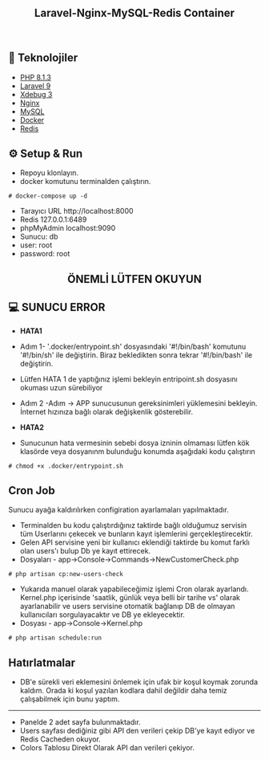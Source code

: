 <h2 align="center">
  Laravel-Nginx-MySQL-Redis Container
</h2>
<br>

## 🚀 Teknolojiler

- [PHP 8.1.3](https://php.net)
- [Laravel 9](https://php.net)
- [Xdebug 3](https://xdebug.org/)
- [Nginx](https://nginx.com/)
- [MySQL](https://mysql.com)
- [Docker](https://docker.com)
- [Redis](https://redis.io/)

## ⚙️ Setup & Run
- Repoyu klonlayın.
- docker komutunu terminalden çalıştırın.
```
# docker-compose up -d
```  
- Tarayıcı URL http://localhost:8000
- Redis 127.0.0.1:6489
- phpMyAdmin localhost:9090
- Sunucu: db
- user: root
- password: root

<h2 align="center">
  ÖNEMLİ LÜTFEN OKUYUN
</h2>

## 💻 SUNUCU ERROR
- **HATA1**
- Adım 1- '.docker/entrypoint.sh' dosyasındaki '#!/bin/bash' komutunu '#!/bin/sh' ile değiştirin. Biraz bekledikten sonra tekrar '#!/bin/bash' ile değiştirin.
- Lütfen HATA 1 de yaptığınız işlemi bekleyin entripoint.sh dosyasını okuması uzun sürebiliyor
- Adım 2 -Adım -> APP sunucusunun gereksinimleri yüklemesini bekleyin. İnternet hızınıza bağlı olarak değişkenlik gösterebilir.

- **HATA2**
- Sunucunun hata vermesinin sebebi dosya izninin olmaması lütfen kök klasörde veya dosyanınm bulunduğu konumda aşağıdaki kodu çalıştırın
```
# chmod +x .docker/entrypoint.sh
```  



## Cron Job  
Sunucu ayağa kaldırılırken configiration ayarlamaları yapılmaktadır.

- Terminalden bu kodu çalıştırdığınız taktirde bağlı olduğumuz servisin tüm Userlarını çekecek ve bunların kayıt işlemlerini
gerçekleştirecektir.
- Gelen API servisine yeni bir kullanıcı eklendiği taktirde bu komut farklı olan users'ı bulup Db ye kayıt ettirecek.
- Dosyaları - app->Console->Commands->NewCustomerCheck.php
```
# php artisan cp:new-users-check
```  

- Yukarıda manuel olarak yapabileceğimiz işlemi Cron olarak ayarlandı. Kernel.php içerisinde 'saatlik, günlük veya belli bir tarihe vs'
olarak ayarlanabilir ve users servisine otomatik bağlanıp DB de olmayan kullanıcıları sorgulayacaktır ve DB ye ekleyecektir.
- Dosyası - app->Console->Kernel.php
```
# php artisan schedule:run
```  

## Hatırlatmalar 
- DB'e  sürekli veri eklemesini önlemek için ufak bir koşul koymak zorunda kaldım. Orada ki koşul yazılan kodlara dahil değildir
daha temiz çalışabilmek için bunu yaptım.

-------

- Panelde 2 adet sayfa bulunmaktadır.
- Users sayfası dediğiniz gibi API den verileri çekip DB'ye kayıt ediyor ve Redis Cacheden okuyor.
- Colors Tablosu Direkt Olarak API dan verileri çekiyor.

